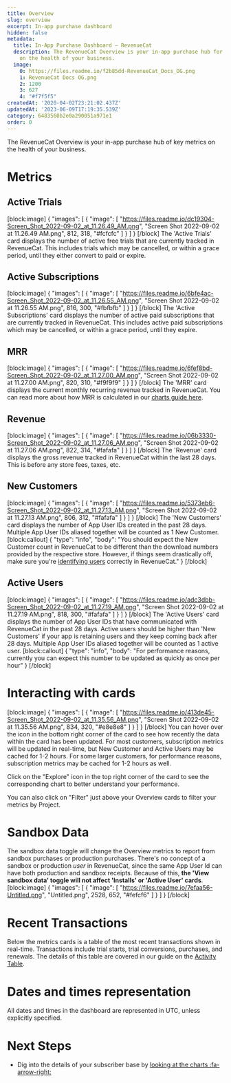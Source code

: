 ```yaml
---
title: Overview
slug: overview
excerpt: In-app purchase dashboard
hidden: false
metadata:
  title: In-App Purchase Dashboard – RevenueCat
  description: The RevenueCat Overview is your in-app purchase hub for quick metrics
    on the health of your business.
  image:
    0: https://files.readme.io/f2b85dd-RevenueCat_Docs_OG.png
    1: RevenueCat Docs OG.png
    2: 1200
    3: 627
    4: "#f7f5f5"
createdAt: '2020-04-02T23:21:02.437Z'
updatedAt: '2023-06-09T17:19:35.539Z'
category: 6483560b2e0a290051a971e1
order: 0
---
```

The RevenueCat Overview is your in-app purchase hub of key metrics on the health of your business. 

# Metrics

## Active Trials
[block:image]
{
  "images": [
    {
      "image": [
        "https://files.readme.io/dc19304-Screen_Shot_2022-09-02_at_11.26.49_AM.png",
        "Screen Shot 2022-09-02 at 11.26.49 AM.png",
        812,
        318,
        "#fcfcfc"
      ]
    }
  ]
}
[/block]
The 'Active Trials' card displays the number of active free trials that are currently tracked in RevenueCat. This includes trials which may be cancelled, or within a grace period, until they either convert to paid or expire.

## Active Subscriptions
[block:image]
{
  "images": [
    {
      "image": [
        "https://files.readme.io/6bfe4ac-Screen_Shot_2022-09-02_at_11.26.55_AM.png",
        "Screen Shot 2022-09-02 at 11.26.55 AM.png",
        816,
        300,
        "#fbfbfb"
      ]
    }
  ]
}
[/block]
The 'Active Subscriptions' card displays the number of active paid subscriptions that are currently tracked in RevenueCat. This includes active paid subscriptions which may be cancelled, or within a grace period, until they expire.

## MRR
[block:image]
{
  "images": [
    {
      "image": [
        "https://files.readme.io/6fef8bd-Screen_Shot_2022-09-02_at_11.27.00_AM.png",
        "Screen Shot 2022-09-02 at 11.27.00 AM.png",
        820,
        310,
        "#f9f9f9"
      ]
    }
  ]
}
[/block]
The 'MRR' card displays the current monthly recurring revenue tracked in RevenueCat. You can read more about how MRR is calculated in our [charts guide here](doc:monthly-recurring-revenue-mrr-chart).

## Revenue
[block:image]
{
  "images": [
    {
      "image": [
        "https://files.readme.io/06b3330-Screen_Shot_2022-09-02_at_11.27.06_AM.png",
        "Screen Shot 2022-09-02 at 11.27.06 AM.png",
        822,
        314,
        "#fafafa"
      ]
    }
  ]
}
[/block]
The 'Revenue' card displays the gross revenue tracked in RevenueCat within the last 28 days. This is before any store fees, taxes, etc.

## New Customers
[block:image]
{
  "images": [
    {
      "image": [
        "https://files.readme.io/5373eb6-Screen_Shot_2022-09-02_at_11.27.13_AM.png",
        "Screen Shot 2022-09-02 at 11.27.13 AM.png",
        806,
        312,
        "#fafafa"
      ]
    }
  ]
}
[/block]
The 'New Customers' card displays the number of App User IDs created in the past 28 days. Multiple App User IDs aliased together will be counted as 1 New Customer.
[block:callout]
{
  "type": "info",
  "body": "You should expect the New Customer count in RevenueCat to be different than the download numbers provided by the respective store. However, if things seem drastically off, make sure you're [identifying users](doc:user-ids) correctly in RevenueCat."
}
[/block]
## Active Users
[block:image]
{
  "images": [
    {
      "image": [
        "https://files.readme.io/adc3dbb-Screen_Shot_2022-09-02_at_11.27.19_AM.png",
        "Screen Shot 2022-09-02 at 11.27.19 AM.png",
        818,
        300,
        "#fafafa"
      ]
    }
  ]
}
[/block]
The 'Active Users' card displays the number of App User IDs that have communicated with RevenueCat in the past 28 days. Active users should be higher than 'New Customers' if your app is retaining users and they keep coming back after 28 days. Multiple App User IDs aliased together will be counted as 1 active user.
[block:callout]
{
  "type": "info",
  "body": "For performance reasons, currently you can expect this number to be updated as quickly as once per hour"
}
[/block]
# Interacting with cards
[block:image]
{
  "images": [
    {
      "image": [
        "https://files.readme.io/413de45-Screen_Shot_2022-09-02_at_11.35.56_AM.png",
        "Screen Shot 2022-09-02 at 11.35.56 AM.png",
        834,
        320,
        "#e8e8e8"
      ]
    }
  ]
}
[/block]
You can hover over the icon in the bottom right corner of the card to see how recently the data within the card has been updated. For most customers, subscription metrics will be updated in real-time, but New Customer and Active Users may be cached for 1-2 hours. For some larger customers, for performance reasons, subscription metrics may be cached for 1-2 hours as well.

Click on the "Explore" icon in the top right corner of the card to see the corresponding chart to better understand your performance.

You can also click on "Filter" just above your Overview cards to filter your metrics by Project.

# Sandbox Data

The sandbox data toggle will change the Overview metrics to report from sandbox purchases or production purchases. There's no concept of a sandbox or production *user* in RevenueCat, since the same App User Id can have both production and sandbox receipts. Because of this, **the 'View sandbox data' toggle will not affect 'Installs' or 'Active User' cards**. 
[block:image]
{
  "images": [
    {
      "image": [
        "https://files.readme.io/7efaa56-Untitled.png",
        "Untitled.png",
        2528,
        652,
        "#fefcf6"
      ]
    }
  ]
}
[/block]
# Recent Transactions

Below the metrics cards is a table of the most recent transactions shown in real-time. Transactions include trial starts, trial conversions, purchases, and renewals. The details of this table are covered in our guide on the [Activity Table](doc:activity).

# Dates and times representation

All dates and times in the dashboard are represented in UTC, unless explicitly specified.

# Next Steps

* Dig into the details of your subscriber base by [looking at the charts :fa-arrow-right:](doc:charts)